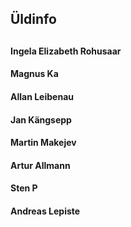 <h2>Üldinfo<h2>

<h4>Ingela Elizabeth Rohusaar <h4>
<h4>Magnus Ka<h4> 
<h4>Allan Leibenau<h4> 
<h4>Jan Kängsepp<h4> 
<h4>Martin Makejev<h4> 
<h4>Artur Allmann<h4> 
<h4>Sten P<h4> 
<h4>Andreas Lepiste<h4> 
